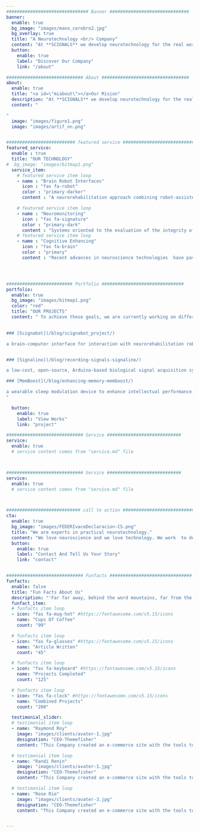 ```yaml
---
############################### Banner ##############################
banner:
  enable: true
  bg_image: "images/mano_cerebro2.jpg"
  bg_overlay: true
  title: "A Neurotechnology <br/> Company"
  content: "At **SCIGNALS** we develop neurotechnology for the real world. We create hardware and software solutions using artificial intelligence, monitoring and advanced biomedical signal processing tools to help health and neuroscience professionals."
  button:
    enable: true
    label: "Discover Our Company"
    link: "/about"

############################# About #################################
about:
  enable: true
  title: "<a id=\"miabout\"></a>Our Mision"
  description: "At **SCIGNALS** we develop neurotechnology for the real world. We create hardware and software solutions using artificial intelligence, monitoring and advanced biomedical signal processing tools to help professionals solve their practical problems in the field of health and neuroscience."
  content: "

"
  image: "images/figure1.png"
  image: "images/artif_nn.png"


########################## featured service ############################
featured_service:
  enable : true
  title: "OUR TECHNOLOGY"
#  bg_image: "images/bitmap1.png"
  service_item:
    # featured service item loop
    - name : "Brain Robot Interfaces"
      icon : "fas fa-robot"
      color : "primary-darker"
      content : "A neurorehabilitation approach combining robot-assisted active physical therapy and traditional  Brain-Computer Interface systems (BCIs), providing  significant advances over conventional rehabilitation methods for patients with severe motor impairment due to cerebrovascular brain damage (e.g., stroke)."

    # featured service item loop
    - name : "Neuromonitoring"
      icon : "fas fa-signature"
      color : "primary-dark"
      content : "Systems oriented to the evaluation of the integrity of the sensory, motor and cognitive pathways in a non-invasive, continuous, easy and fast way to interpret, and with a reasonable economic cost."
    # featured service item loop
    - name : "Cognitive Enhancing"
      icon : "fas fa-brain"
      color : "primary"
      content : "Recent advances in neuroscience technologies  have paved the way to innovative applications that cognitively augment and enhance humans in a variety of contexts, including  the areas of communication, cognitive enhancement, memory, attention monitoring/enhancement, situation awareness and complex problem solving."




######################### Portfolio ###############################
portfolio:
  enable: true
  bg_image: "images/bitmap1.png"
  color: "red"
  title: "OUR PROJECTS"
  content: " To achieve these goals, we are currently working on different projects:

	
### [Scignabot](/blog/scignabot_project/)

a brain-computer interface for interaction with neurorehabilitation robots, developed at the Laboratory of New Technologies for Neurorehabilitation (Madrid, Spain), joining forces with the [San José Institute Foundation, ](http://fundacioninstitutosanjose.com/) belonging to the Order of San Juan de Dios, and the company [iDRhA](\"http://www.idrha.es\"), a spin-off of the [NeuroBioengineering group](\"bio.umh.es \") of the Miguel Hernández University of Elche (Alicante, Spain).


### [Signalino](/blog/recording-signals-signalino/)

a low-cost, open-source, Arduino-based biological signal acquisition system ([view our store](\"http://www.signalino.com/product/signalino-kit-2/\"))

### [MemBoost](/blog/enhancing-memory-memboost/)

a wearable sleep modulation device to enhance intellectual performance. [Partially financed by IVACE and the EU, through FEDER funds](/blog/captacion-processamiento-advanced/)
"

  button:
    enable: true
    label: "View Works"
    link: "project"

############################# Service ############################
service:
  enable: true
  # service content comes from "service.md" file



############################# Service ############################
service:
  enable: true
  # service content comes from "service.md" file



############################ call to action ###########################
cta:
  enable: true
  bg_image: "images/FEDERIvaceDeclaracion-CS.png"
  title: "We are experts in practical neurotechnology."
  content: "We love neuroscience and we love technology. We work  to deliver  the best possible solutions for improving healthy and injured brains. Read more about our view of neurotechnology field, judge for yourself the work and results we’ve achieved, and meet our highly experienced Team who just love to work hard."
  button:
    enable: true
    label: "Contact And Tell Us Your Story"
    link: "contact"


############################# Funfacts ###############################
funfacts:
  enable: false
  title: "Fun Facts About Us"
  description: "'Far far away, behind the word mountains, far from the countries Vokalia and Consonantia, <br> there live the blind texts. Separated they live in Bookmarksgrove right at the coast of the Semantics'"
  funfact_item:
  # funfacts item loop
  - icon: "fas fa-mug-hot" #https://fontawesome.com/v5.15/icons
    name: "Cups Of Coffee"
    count: "99"

  # funfacts item loop
  - icon: "fas fa-glasses" #https://fontawesome.com/v5.15/icons
    name: "Article Written"
    count: "45"

  # funfacts item loop
  - icon: "fas fa-keyboard" #https://fontawesome.com/v5.15/icons
    name: "Projects Completed"
    count: "125"

  # funfacts item loop
  - icon: "fas fa-clock" #https://fontawesome.com/v5.15/icons
    name: "Combined Projects"
    count: "200"

  testimonial_slider:
  # testimonial item loop
  - name: "Raymond Roy"
    image: "images/clients/avater-1.jpg"
    designation: "CEO-Themefisher"
    content: "This Company created an e-commerce site with the tools to make our business a success, with innovative ideas we feel that our site has unique elements that make us stand out from the crowd."

  # testimonial item loop
  - name: "Randi Renin"
    image: "images/clients/avater-1.jpg"
    designation: "CEO-Themefisher"
    content: "This Company created an e-commerce site with the tools to make our business a success, with innovative ideas we feel that our site has unique elements that make us stand out from the crowd."

  # testimonial item loop
  - name: "Rose Rio"
    image: "images/clients/avater-3.jpg"
    designation: "CEO-Themefisher"
    content: "This Company created an e-commerce site with the tools to make our business a success, with innovative ideas we feel that our site has unique elements that make us stand out from the crowd."


---
```

